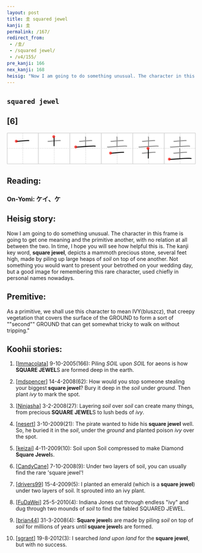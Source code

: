 ```yaml
---
layout: post
title: 圭 squared jewel
kanji: 圭
permalink: /167/
redirect_from:
 - /圭/
 - /squared jewel/
 - /v4/155/
pre_kanji: 166
nex_kanji: 168
heisig: "Now I am going to do something unusual. The character in this frame is going to get one meaning and the primitive another, with no relation at all between the two. In time, I hope you will see how helpful this is. The kanji key word, <b>square jewel</b>, depicts a mammoth precious stone, several feet high, made by piling up large heaps of <i>soil</i> on top of one another. Not something you would want to present your betrothed on your wedding day, but a good image for remembering this rare character, used chiefly in personal names nowadays. As a primitive, we shall use this character to mean IVY(bluszcz), that creepy vegetation that covers the surface of the GROUND to form a sort of ""second"" GROUND that can get somewhat tricky to walk on without tripping.""
---
```


## `squared jewel`

## [6]

<div class="stroke"><img src="../images/E59CAD.png" /></div>

## Reading:

### On-Yomi: ケイ、ケ

## Heisig story:

Now I am going to do something unusual. The character in this frame is going to get one meaning and the primitive another, with no relation at all between the two. In time, I hope you will see how helpful this is. The kanji key word, <b>square jewel</b>, depicts a mammoth precious stone, several feet high, made by piling up large heaps of <i>soil</i> on top of one another. Not something you would want to present your betrothed on your wedding day, but a good image for remembering this rare character, used chiefly in personal names nowadays.

## Premitive:

As a primitive, we shall use this character to mean IVY(bluszcz), that creepy vegetation that covers the surface of the GROUND to form a sort of ""second"" GROUND that can get somewhat tricky to walk on without tripping."

## Koohii stories:

1) [<a href="http://kanji.koohii.com/profile/Immacolata">Immacolata</a>] 9-10-2005(166): Piling <em>SOIL</em> upon <em>SOIL</em> for aeons is how<strong> SQUARE JEWEL</strong>S are formed deep in the earth.

2) [<a href="http://kanji.koohii.com/profile/mdspencer">mdspencer</a>] 14-4-2008(62): How would you stop someone stealing your biggest<strong> square jewel</strong>? Bury it deep in the <em>soil</em> under <em>ground</em>. Then plant <em>ivy</em> to mark the spot.

3) [<a href="http://kanji.koohii.com/profile/Ninjasha">Ninjasha</a>] 3-2-2008(27): Layering <em>soil</em> over <em>soil</em> can create many things, from precious<strong> SQUARE JEWEL</strong>S to lush beds of <em>ivy</em>.

4) [<a href="http://kanji.koohii.com/profile/nesert">nesert</a>] 3-10-2009(21): The pirate wanted to hide his<strong> square jewel</strong> well. So, he buried it in the <em>soil</em>, under the <em>ground</em> and planted poison <em>ivy</em> over the spot.

5) [<a href="http://kanji.koohii.com/profile/keizai">keizai</a>] 4-11-2009(10): Soil upon Soil compressed to make Diamond<strong> Square Jewel</strong>s.

6) [<a href="http://kanji.koohii.com/profile/CandyCane">CandyCane</a>] 7-10-2008(9): Under two layers of soil, you can usually find the rare &#039;square jewel&#039;!

7) [<a href="http://kanji.koohii.com/profile/drivers99">drivers99</a>] 15-4-2009(5): I planted an emerald (which is a<strong> square jewel</strong>) under two layers of soil. It sprouted into an ivy plant.

8) [<a href="http://kanji.koohii.com/profile/FuDaWei">FuDaWei</a>] 25-5-2010(4): Indiana Jones cut through endless &quot;ivy&quot; and dug through two mounds of <em>soil</em> to find the fabled SQUARED JEWEL.

9) [<a href="http://kanji.koohii.com/profile/brian44">brian44</a>] 31-3-2008(4): <strong>Square jewel</strong>s are made by piling <em>soil</em> on top of <em>soil</em> for millions of years until<strong> square jewel</strong>s are formed.

10) [<a href="http://kanji.koohii.com/profile/sgrant">sgrant</a>] 19-8-2012(3): I searched <em>land upon land</em> for the<strong> square jewel</strong>, but with no success.
